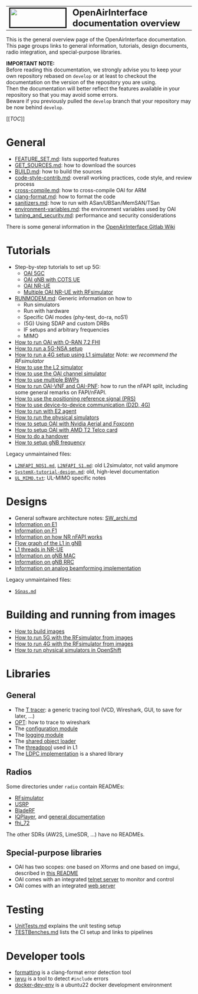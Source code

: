 <table style="border-collapse: collapse; border: none;">
  <tr style="border-collapse: collapse; border: none;">
    <td style="border-collapse: collapse; border: none;">
      <a href="http://www.openairinterface.org/">
         <img src="./images/oai_final_logo.png" alt="" border=3 height=50 width=150>
         </img>
      </a>
    </td>
    <td style="border-collapse: collapse; border: none; vertical-align: center;">
      <b><font size = "5">OpenAirInterface documentation overview</font></b>
    </td>
  </tr>
</table>

This is the general overview page of the OpenAirInterface documentation.  
This page groups links to general information, tutorials, design documents, radio integration, and special-purpose libraries.

**IMPORTANT NOTE:**  
Before reading this documentation, we strongly advise you to keep your own repository rebased on `develop`
or at least to checkout the documentation on the version of the repository you are using.  
Then the documentation will better reflect the features available in your repository so that you may avoid some errors.  
Beware if you previously pulled the `develop` branch that your repository may be now behind `develop`.

[[_TOC_]]

# General

- [FEATURE_SET.md](./FEATURE_SET.md): lists supported features
- [GET_SOURCES.md](./GET_SOURCES.md): how to download the sources
- [BUILD.md](./BUILD.md): how to build the sources
- [code-style-contrib.md](./code-style-contrib.md): overall working practices, code style, and review process
- [cross-compile.md](./cross-compile.md): how to cross-compile OAI for ARM
- [clang-format.md](./clang-format.md): how to format the code
- [sanitizers.md](./dev_tools/sanitizers.md): how to run with ASan/UBSan/MemSAN/TSan
- [environment-variables.md](./environment-variables.md): the environment variables used by OAI
- [tuning_and_security.md](./tuning_and_security.md): performance and security considerations

There is some general information in the [OpenAirInterface Gitlab Wiki](https://gitlab.eurecom.fr/oai/openairinterface5g/-/wikis/home)

# Tutorials

- Step-by-step tutorials to set up 5G:
  * [OAI 5GC](./NR_SA_Tutorial_OAI_CN5G.md)
  * [OAI gNB with COTS UE](./NR_SA_Tutorial_COTS_UE.md)
  * [OAI NR-UE](./NR_SA_Tutorial_OAI_nrUE.md)
  * [Multiple OAI NR-UE with RFsimulator](./NR_SA_Tutorial_OAI_multi_UE.md)
- [RUNMODEM.md](./RUNMODEM.md): Generic information on how to
  * Run simulators
  * Run with hardware
  * Specific OAI modes (phy-test, do-ra, noS1)
  * (5G) Using SDAP and custom DRBs
  * IF setups and arbitrary frequencies
  * MIMO
- [How to run OAI with O-RAN 7.2 FHI](./ORAN_FHI7.2_Tutorial.md)
- [How to run a 5G-NSA setup](./TESTING_GNB_W_COTS_UE.md)
- [How to run a 4G setup using L1 simulator](./L1SIM.md) _Note: we recommend the RFsimulator_
- [How to use the L2 simulator](./L2NFAPI.md)
- [How to use the OAI channel simulator](../openair1/SIMULATION/TOOLS/DOC/channel_simulation.md)
- [How to use multiple BWPs](./RUN_NR_multiple_BWPs.md)
- [How to run OAI-VNF and OAI-PNF](./nfapi.md): how to run the nFAPI split,
  including some general remarks on FAPI/nFAPI.
- [How to use the positioning reference signal (PRS)](./RUN_NR_PRS.md)
- [How to use device-to-device communication (D2D, 4G)](./d2d_emulator_setup.txt)
- [How to run with E2 agent](../openair2/E2AP/README.md)
- [How to run the physical simulators](./physical-simulators.md)
- [How to setup OAI with Nvidia Aerial and Foxconn](./Aerial_FAPI_Split_Tutorial.md)
- [How to setup OAI with AMD T2 Telco card](./LDPC_T2_OFFLOAD_SETUP.md)
- [How to do a handover](./handover-tutorial.md)
- [How to setup gNB frequency](./gNB_frequency_setup.md)

Legacy unmaintained files:
- [`L2NFAPI_NOS1.md`](./L2NFAPI_NOS1.md), [`L2NFAPI_S1.md`](./L2NFAPI_S1.md):
  old L2simulator, not valid anymore
- [`SystemX-tutorial-design.md`](./SystemX-tutorial-design.md): old, high-level
  documentation
- [`UL_MIMO.txt`](./UL_MIMO.txt): UL-MIMO specific notes

# Designs

- General software architecture notes: [SW_archi.md](./SW_archi.md)
- [Information on E1](./E1AP/E1-design.md)
- [Information on F1](./F1AP/F1-design.md)
- [Information on how NR nFAPI works](./NR_NFAPI_archi.md)
- [Flow graph of the L1 in gNB](SW-archi-graph.md)
- [L1 threads in NR-UE](./nr-ue-design.md)
- [Information on gNB MAC](./MAC/mac-usage.md)
- [Information on gNB RRC](./RRC/rrc-usage.md)
- [Information on analog beamforming implementation](./analog_beamforming.md)

Legacy unmaintained files:
- [`5Gnas.md`](./5Gnas.md)

# Building and running from images

- [How to build images](../docker/README.md)
- [How to run 5G with the RFsimulator from images](../ci-scripts/yaml_files/5g_rfsimulator/README.md)
- [How to run 4G with the RFsimulator from images](../ci-scripts/yaml_files/4g_rfsimulator_fdd_05MHz/README.md)
- [How to run physical simulators in OpenShift](../openshift/README.md)

# Libraries

## General

- The [T tracer](../common/utils/T/DOC/T.md): a generic tracing tool (VCD, Wireshark, GUI, to save for later, ...)
- [OPT](../openair2/UTIL/OPT/README.txt): how to trace to wireshark
- The [configuration module](../common/config/DOC/config.md)
- The [logging module](../common/utils/LOG/DOC/log.md)
- The [shared object loader](../common/utils/DOC/loader.md)
- The [threadpool](../common/utils/threadPool/thread-pool.md) used in L1
- The [LDPC implementation](../openair1/PHY/CODING/DOC/LDPCImplementation.md) is a shared library

## Radios

Some directories under `radio` contain READMEs:

- [RFsimulator](../radio/rfsimulator/README.md)
- [USRP](../radio/USRP/README.md)
- [BladeRF](../radio/BLADERF/README)
- [IQPlayer](../radio/iqplayer/DOC/iqrecordplayer_usage.md), and [general documentation](./iqrecordplayer_usage.md)
- [fhi_72](../radio/fhi_72/README.md)

The other SDRs (AW2S, LimeSDR, ...) have no READMEs.

## Special-purpose libraries

- OAI has two scopes: one based on Xforms and one based on imgui, described in [this README](../openair1/PHY/TOOLS/readme.md)
- OAI comes with an integrated [telnet server](../common/utils/telnetsrv/DOC/telnethelp.md) to monitor and control
- OAI comes with an integrated [web server](../common/utils/websrv/DOC/websrv.md)

# Testing

- [UnitTests.md](./UnitTests.md) explains the unit testing setup
- [TESTBenches.md](./TESTBenches.md) lists the CI setup and links to pipelines

# Developer tools

- [formatting](../tools/formatting/README.md) is a clang-format error detection tool
- [iwyu](../tools/iwyu/README.md) is a tool to detect `#include` errors
- [docker-dev-env](../tools/docker-dev-env/README.md) is a ubuntu22 docker development environment
